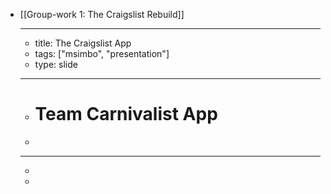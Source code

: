 - [[Group-work 1: The Craigslist Rebuild]]
	- ---
	- title: The Craigslist App
	- tags: ["msimbo", "presentation"]
	- type: slide
	- ---
	- # Team Carnivalist App
	-
	- ---
	-
	- <!-- A Screenshot of a section of the App) -- >
	- ![A Screenshot of a section of the App](https://i.imgur.com/raMU5TC.png)
	-
	- ---
	-
	- ### 🤔 Problem
	- <!-- Share a brief detail on the problem you're trying to solve) -- >
	- #### `Description:` Craigslist has hired our Team Carnival to help re-design three sections of their website
	- >The ULEM's MSIMBO code academy group project. MSB-FY23C1 - Team Carnival - The Craigslist Rebuild
	-
	- ---
	-
	- ### 😃 Solution
	- <!-- Share your brief solution to this problem, your description should be non-technical) -- >
	- #### `Goals:` Completing tasks utilizing HTML and CSS to make sure Craigslist refactoring works smoothly and as designed.
	-
	- ---
	-
	- ### 🛤️ The Process
	- <!-- itemized the key parts of your process for building this app (framed around the milestones) -- >
	- - [x] Milestone 1: HTML, CSS, Figma
		- - [x] Bootstrap TailwindCSS
			- - [x] Validate initial push to Vercel
			- - [x] Figma prototype mock up
				- - Frame 1 - Main page
				- - Frame 2 - Community
				- - Frame 3 - Blog
			- - [x] HTML design
				- - [x] Page 1 - Main
					- - [x] Create templates, layouts and basic structures for header, main section and footer
					- - [x] Link community category to page 2
					- - [x] Design header and footer to show on each page
					- - [x] Design search bar
					- - [x] Design category bar
				- - [x] Page 2 - Community
					- - [x] Create templates, layouts and basic structures
					- - [x] Link Blog link to page 3
					- - [x] Decide on how many lists / paragraphs to show on community page
					- - [x] Add dates of when content was added to Craigslist
					- - [x] Check box and filter option in the side nav
				- - [x] Page 3 - Blog
					- - [x] Create templates, layouts and basic structures
					- - [x] Link Logo to page 1
					- - [x] Decide on how many lists / paragraphs to show on blog page
					- - [x] Add dates of when content was added to Craigslist
					- - [x] Add archived link to the side nav
			- - [x] CSS design
				- - Decide on correct balance of colors, tone and theme strategy
				- - Design solves user experience problems
				- - Addressing different needs by providing user friendly style
				- - Minimalist design and eye catching font family, size and weight
				- - Implement sufficient use of spacing, positioning, and proximity
				- - Consistency in design and smooth UX
			- - [x] Git
				- - [x] Create group project repository
				- - [x] Create a branch for each contributor
				- - [x] Assign issues to contributors
			- - [x] Production
				- - [x] Fork the final design from MSIMBO organization to personal GitHub
				- - [x] Deploy to Vercel
				- - [x] Test HTML & CSS Wirefame on Vercel
				- - [x] Submit the GitHub, Vercel, and Slide deck link
	-
	- ---
	-
	- <!-- itemized the techologies your used -- >
	- ### ⚙️ Stack & Technologies
	- - Figma
	- - HTML
	- - TailwindCSS
	- - DaisyUI
	- - GitHub
	- - Vercel
	- - Webstorm